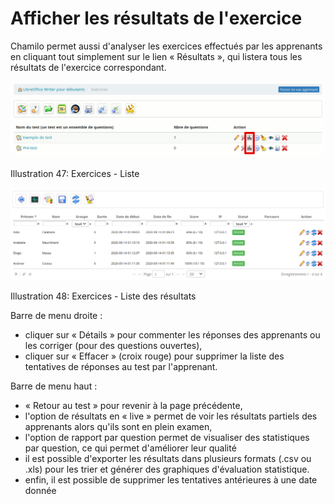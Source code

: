 # Afficher les résultats de l'exercice

Chamilo permet aussi d'analyser les exercices effectués par les apprenants en cliquant tout simplement sur le lien « Résultats », qui listera tous les résultats de l'exercice correspondant.

![](../../.gitbook/assets/graficos37%20%285%29.png)

Illustration 47: Exercices - Liste

![](../../.gitbook/assets/quiz-results-list.png)

Illustration 48: Exercices - Liste des résultats

Barre de menu droite :

* cliquer sur « Détails » pour commenter les réponses des apprenants ou les corriger \(pour des questions ouvertes\),
* cliquer sur « Effacer » \(croix rouge\) pour supprimer la liste des tentatives de réponses au test par l'apprenant.

Barre de menu haut :

* « Retour au test » pour revenir à la page précédente,
* l'option de résultats en « live » permet de voir les résultats partiels des apprenants alors qu'ils sont en plein examen,
* l'option de rapport par question permet de visualiser des statistiques par question, ce qui permet d'améliorer leur qualité
* il est possible d'exporter les résultats dans plusieurs formats \(.csv ou .xls\) pour les trier et générer des graphiques d'évaluation statistique.
* enfin, il est possible de supprimer les tentatives antérieures à une date donnée

